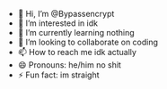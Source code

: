 - 👋 Hi, I’m @Bypassencrypt
- 👀 I’m interested in idk
- 🌱 I’m currently learning nothing
- 💞️ I’m looking to collaborate on coding
- 📫 How to reach me idk actually
- 😄 Pronouns: he/him no shit
- ⚡ Fun fact: im straight 

<!---
Bypassencrypt/Bypassencrypt is a ✨ special ✨ repository because its `README.md` (this file) appears on your GitHub profile.
You can click the Preview link to take a look at your changes.
--->

